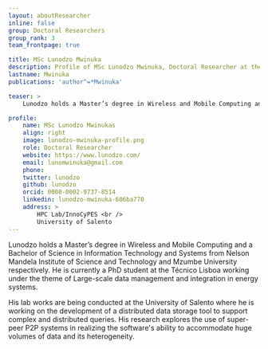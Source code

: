 ```yaml
---
layout: aboutResearcher
inline: false
group: Doctoral Researchers
group_rank: 3
team_frontpage: true

title: MSc Lunodzo Mwinuka
description: Profile of MSc Lunodzo Mwinuka, Doctoral Researcher at the FEELab Group.
lastname: Mwinuka
publications: 'author^=*Mwinuka'

teaser: >
    Lunodzo holds a Master’s degree in Wireless and Mobile Computing and a Bachelor of Science in Information Technology and Systems from Nelson Mandela Institute of Science and Technology and Mzumbe University respectively. He is currently a PhD student at the Técnico Lisboa working under the theme of Large-scale data management and integration in energy systems.

profile:
    name: MSc Lunodzo Mwinukas
    align: right
    image: lunodzo-mwinuka-profile.png
    role: Doctoral Researcher
    website: https://www.lunodzo.com/
    email: lunomwinuka@gmail.com
    phone:
    twitter: lunodzo
    github: lunodzo
    orcid: 0000-0002-9737-8514
    linkedin: lunodzo-mwinuka-606ba770
    address: >
        HPC Lab/InnoCyPES <br />
        University of Salento
---
```


Lunodzo holds a Master’s degree in Wireless and Mobile Computing and a Bachelor of Science in Information Technology and Systems from Nelson Mandela Institute of Science and Technology and Mzumbe University respectively. He is currently a PhD student at the Técnico Lisboa working under the theme of Large-scale data management and integration in energy systems.

His lab works are being conducted at the University of Salento where he is working on the development of a distributed data storage tool to support complex and distributed queries. His research explores the use of super-peer P2P systems in realizing the software's ability to accommodate huge volumes of data and its heterogeneity.
